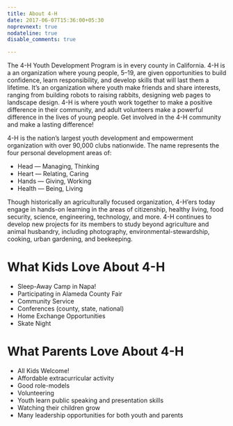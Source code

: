 ```yaml
---
title: About 4-H
date: 2017-06-07T15:36:00+05:30
noprevnext: true
nodateline: true
disable_comments: true

---
```


<!---
Edit this page to change the About 4-H page
-->

The 4-H Youth Development Program is in every county in California. 4-H is a an organization where young people, 5–19, are given opportunities to build confidence, learn responsibility, and develop skills that will last them a lifetime. It’s an organization where youth make friends and share interests, ranging from building robots to raising rabbits, designing web pages to landscape design. 4-H is where youth work together to make a positive difference in their community, and adult volunteers make a powerful difference in the lives of young people. Get involved in the 4-H community and make a lasting difference!

4-H is the nation’s largest youth development and empowerment organization with over 90,000 clubs nationwide. The name represents the four personal development areas of:
* Head — Managing, Thinking
* Heart — Relating, Caring
* Hands — Giving, Working
* Health — Being, Living

Though historically an agriculturally focused organization, 4-H’ers today engage in hands-on learning in the areas of citizenship, healthy living, food security, science, engineering, technology, and more. 4-H continues to develop new projects for its members to study beyond agriculture and animal husbandry, including photography, environmental-stewardship, cooking, urban gardening, and beekeeping.


# What Kids Love About 4-H

* Sleep-Away Camp in Napa!
* Participating in Alameda County Fair
* Community Service
* Conferences (county, state, national)
* Home Exchange Opportunities
* Skate Night

# What Parents Love About 4-H

* All Kids Welcome!
* Affordable extracurricular activity
* Good role-models
* Volunteering
* Youth learn public speaking and presentation skills
* Watching their children grow
* Many leadership opportunities for both youth and parents